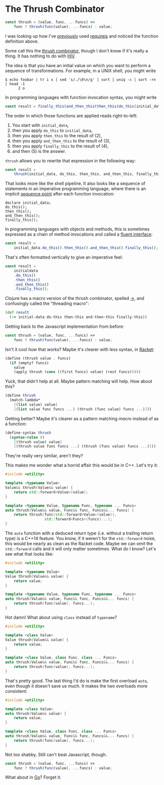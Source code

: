 The Thrush Combinator
=====================

```javascript
const thrush = (value, func, ...funcs) =>
    func ? thrush(func(value), ...funcs) : value;
```

I was looking up how I've [previously][1] used [requirejs][2] and noticed the
function definition above.

Some call this the [thrush combinator][3], though I don't know if it's really
a thing.  It has nothing to do with [HIV][8].

The idea is that you have an initial value on which you want to perform a
sequence of transformations.  For example, in a UNIX shell, you might write

```console
$ echo foobar | tr i x | sed 's/./\0\n/g' | sort | uniq -c | sort -rn | head -1
      2 o
```

In programming languages with function invocation syntax, you might write

```javascript
const result = finally_this(and_then_this(then_this(do_this(initial_data))))
```

The order in which those functions are applied reads right-to-left:

1. You start with `initial_data`,
2. then you apply `do_this` to `initial_data`,
3. then you apply `then_this` to the result of (2),
4. then you apply `and_then_this` to the result of (3),
5. then you apply `finally_this` to the result of (4),
6. and then (5) is the answer.

`thrush` allows you to rewrite that expression in the following way:

```javascript
const result =
    thrush(initial_data, do_this, then_this, and_then_this, finally_this);
```

That looks more like the shell pipeline.  It also looks like a sequence of
statements in an imperative programming language, where there is an implicit
[sequence point][4] after each function invocation:

    declare initial_data;
    do_this();
    then_this();
    and_then_this();
    finally_this();

In programming languages with objects and methods, this is sometimes expressed
as a chain of method invocations and called a [fluent interface][5]:

```javascript
const result =
    initial_data.do_this().then_this().and_then_this().finally_this();
```

That's often formatted vertically to give an imperative feel:

```javascript
const result =
    initialdata
    .do_this()
    .then_this()
    .and_then_this()
    .finally_this();
```

Clojure has a macro version of the thrush combinator, spelled [->][5], and
confusingly called the "threading macro":

```clojure
(def result
  (-> initial-data do-this then-this and-then-this finally-this))
```

Getting back to the Javascript implementation from before:

```javascript
const thrush = (value, func, ...funcs) =>
    func ? thrush(func(value), ...funcs) : value;
```

Isn't it cool how that works?  Maybe it's clearer with less syntax, in
[Racket][7]:

```scheme
(define (thrush value . funcs)
  (if (empty? funcs)
    value
    (apply thrush (cons ((first funcs) value) (rest funcs)))))
```

Yuck, that didn't help at all.  Maybe pattern matching will help.  How about
this?

```scheme
(define thrush
  (match-lambda*
    [(list value) value]
    [(list value func funcs ...) (thrush (func value) funcs ...)]))
```

Getting better?  Maybe it's clearer as a pattern matching _macro_ instead of as
a function:

```scheme
(define-syntax thrush
  (syntax-rules ()
    [(thrush value) value]
    [(thrush value func funcs ...) (thrush (func value) funcs ...)]))
```

They're really very similar, aren't they?

This makes me wonder what a horrid affair this would be in C++.  Let's try it:

```c++
#include <utility>

template <typename Value>
Value&& thrush(Value&& value) {
    return std::forward<Value>(value);
}

template <typename Value, typename Func, typename ... Funcs>
auto thrush(Value&& value, Func&& func, Funcs&&... funcs) {
    return thrush(func(std::forward<Value>(value)),
                  std::forward<Funcs>(funcs)...);
}
```

The `auto` function with a deduced return type (i.e. without a trailing return
type) is a C++14 feature.  You know, if it weren't for the `std::forward`
noise, this would be nearly as clean as the Racket code.  Maybe we can omit the
`std::forward` calls and it will only matter sometimes.  What do I know?  Let's
see what that looks like:

```c++
#include <utility>

template <typename Value>
Value thrush(Value&& value) {
    return value;
}

template <typename Value, typename Func, typename ... Funcs>
auto thrush(Value&& value, Func&& func, Funcs&&... funcs) {
    return thrush(func(value), funcs...);
}
```

Hot damn!  What about using `class` instead of `typename`?

```c++
#include <utility>

template <class Value>
Value thrush(Value&& value) {
    return value;
}

template <class Value, class Func, class ... Funcs>
auto thrush(Value&& value, Func&& func, Funcs&&... funcs) {
    return thrush(func(value), funcs...);
}
```

That's pretty good.  The last thing I'd do is make the first overload `auto`,
even though it doesn't save us much.  It makes the two overloads more
consistent:

```c++
#include <utility>

template <class Value>
auto thrush(Value&& value) {
    return value;
}

template <class Value, class Func, class ... Funcs>
auto thrush(Value&& value, Func&& func, Funcs&&... funcs) {
    return thrush(func(value), funcs...);
}
```

Not too shabby.  Still can't beat Javascript, though.

```javascript
const thrush = (value, func, ...funcs) =>
    func ? thrush(func(value), ...funcs) : value;
```

What about in [Go][9]?  Forget it.

[1]: https://github.com/dgoffredo/llama/blob/master/bin/llama.js
[2]: https://requirejs.org/
[3]: https://www.google.com/search?q=thrush+combinator
[4]: https://en.wikipedia.org/wiki/Sequence_point
[5]: https://en.wikipedia.org/wiki/Fluent_interface
[6]: https://clojuredocs.org/clojure.core/-%3E
[7]: https://racket-lang.org/
[8]: https://en.wikipedia.org/wiki/Linear_gingival_erythema
[9]: https://golang.org/
